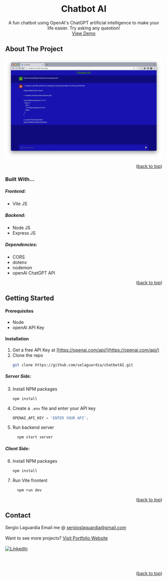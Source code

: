<a name="readme-top"></a>
<!-- PROJECT LOGO -->
<br />
<div align="center">

  <h1 align="center">Chatbot AI</h1>

  <p align="center">
    A fun chatbot using OpenAI's ChatGPT artificial intelligence to make your life easier. Try asking any question! </br>
    <a href="https://chatbot-ai-umber.vercel.app" target="_blank">View Demo</a>
  </p>
</div>


<!-- ABOUT THE PROJECT -->
## About The Project

![Chatbot AI Screenshot](chatbotAIscreenshot.png)


<p align="right">(<a href="#readme-top">back to top</a>)</p>



### Built With...
##### Frontend:
  * Vite JS 
##### Backend:
  * Node JS
  * Express JS
##### Dependencies:
 * CORS
 * dotenv
 * nodemon
 * openAI ChatGPT API

<p align="right">(<a href="#readme-top">back to top</a>)</p>



<!-- GETTING STARTED -->
## Getting Started

#### Prerequisites

* Node
* openAI API Key



#### Installation

1. Get a free API Key at [https://openai.com/api/](https://openai.com/api/)
2. Clone the repo
   ```sh
   git clone https://github.com/selaguardia/chatbotAI.git
   ```
##### Server Side:
3. Install NPM packages
   ```sh
   npm install
   ```
4. Create a `.env` file and enter your API key
   ```js
   OPENAI_API_KEY = 'ENTER YOUR API';
   ```
5. Run backend server
    ```sh
      npm start server
    ```
##### Client Side: 
6. Install NPM packages
   ```sh
   npm install
   ```
7. Run Vite frontent 
    ```sh
      npm run dev
    ```
<p align="right">(<a href="#readme-top">back to top</a>)</p>



<!-- CONTACT -->
## Contact

Sergio Laguardia
Email me @ sergioslaguardia@gmail.com </br></br>
Want to see more projects? [Visit Portfolio Website](https://www.sergiolaguardia.com/)</br></br>
[![LinkedIn][linkedin-shield]][linkedin-url]</br></br>


</br>




<p align="right">(<a href="#readme-top">back to top</a>)</p>



<!-- MARKDOWN LINKS & IMAGES -->

[linkedin-shield]: https://img.shields.io/badge/-LinkedIn-black.svg?style=for-the-badge&logo=linkedin&colorB=555
[linkedin-url]: https://linkedin.com/in/sergiolaguardia

[product-screenshot]: images/screenshot.png
[Next.js]: https://img.shields.io/badge/next.js-000000?style=for-the-badge&logo=nextdotjs&logoColor=white
[Next-url]: https://nextjs.org/
[React.js]: https://img.shields.io/badge/React-20232A?style=for-the-badge&logo=react&logoColor=61DAFB
[React-url]: https://reactjs.org/
[Vue.js]: https://img.shields.io/badge/Vue.js-35495E?style=for-the-badge&logo=vuedotjs&logoColor=4FC08D
[Vue-url]: https://vuejs.org/
[Angular.io]: https://img.shields.io/badge/Angular-DD0031?style=for-the-badge&logo=angular&logoColor=white
[Angular-url]: https://angular.io/
[Svelte.dev]: https://img.shields.io/badge/Svelte-4A4A55?style=for-the-badge&logo=svelte&logoColor=FF3E00
[Svelte-url]: https://svelte.dev/
[Laravel.com]: https://img.shields.io/badge/Laravel-FF2D20?style=for-the-badge&logo=laravel&logoColor=white
[Laravel-url]: https://laravel.com
[Bootstrap.com]: https://img.shields.io/badge/Bootstrap-563D7C?style=for-the-badge&logo=bootstrap&logoColor=white
[Bootstrap-url]: https://getbootstrap.com
[JQuery.com]: https://img.shields.io/badge/jQuery-0769AD?style=for-the-badge&logo=jquery&logoColor=white
[JQuery-url]: https://jquery.com 



